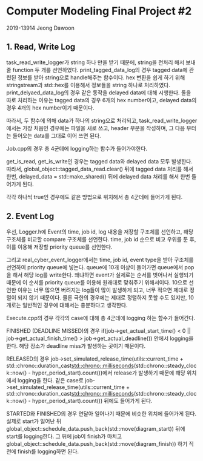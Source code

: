 # Computer Modeling Final Project #2

2019-13914 Jeong Dawoon

## 1. Read, Write Log
task_read_write_logger가 string 하나 만을 받기 때문에, string을 전처리 해서 보내 줄 function 두 개를 선언하였다.
print_tagged_data_log의 경우 tagged data에 관련된 정보를 받아 string으로 handle해주는 함수이다.
hex 변환을 쉽게 하기 위해 stringstream과 std::hex를 이용해서 정보들을 string 하나로 처리하였다.
print_delyaed_data_log의 경우 같은 동작을 delayed data에 대해 시행한다.
둘을 따로 처리하는 이유는 tagged data의 경우 6개의 hex number이고, delayed data의 경우 4개의 hex number이기 때문이다.

따라서, 두 함수에 의해 data가 하나의 string으로 처리되고, task_read_write_logger에서는 가장 처음인 경우에는 파일을 새로 쓰고, header 부분을 작성하며, 그 다음 부터는 들어오는 data를 그대로 이어 쓰면 된다.
 
Job.cpp의 경우 총 4군데에 logging하는 함수가 들어가야한다.

get_is_read, get_is_write인 경우는 tagged data와 delayed data 모두 발생한다. 따라서, global_object::tagged_data_read.clear() 뒤에 tagged data 처리를 해서 한번, delayed_data = std::make_shared<DelayedData>() 뒤에 delayed data 처리를 해서 한번 들어가게 된다.
  
각각 하나씩 true인 경우에도 같은 방법으로 위치해서 총 4군데에 들어가게 된다.

## 2. Event Log
우선, Logger.h에 Event의 time, job id, log 내용을 저장할 구조체를 선언하고, 해당 구조체를 비교할 compare 구조체를 선언한다. time, job id 순으로 비교 우위를 둔 후, 이를 이용해 저장할 priority queue를 선언한다.

그리고 real_cyber_event_logger에서는 time, job id, event type을 받아 구조체를 선언하여 priority queue에 넣는다. queue에 10개 이상이 들어가면 queue에서 pop을 해서 해당 log를 write한다.
왜냐하면 event가 실제로는 순서를 벗어나서 실행되기 때문에 이 순서를 priority queue를 이용해 원래대로 맞춰주기 위해서이다. 10으로 선언한 이유는 너무 많으면 버려지는 log들이 많이 발생하게 되고,
너무 적으면 제대로 정렬이 되지 않기 때문이다. 물론 극한의 경우에는 제대로 정렬하지 못할 수도 있지만, 10개로는 일반적인 경우에 대해서는 충분하다고 생각한다.
  
Execute.cpp의 경우 각각의 case에 대해 총 4군데에 logging 하는 함수가 들어간다.

FINISHED (DEADLINE MISSED)의 경우 if(job->get_actual_start_time() < 0 || job->get_actual_finish_time() > job->get_actual_deadline()) 안에서 logging을 한다. 해당 장소가 deadline  miss가 발생하는 곳이기 때문이다.
  
RELEASED의 경우 job->set_simulated_release_time(utils::current_time + std::chrono::duration_cast<std::chrono::milliseconds>(std::chrono::steady_clock::now() - hyper_period_start).count())에서 release가 발생하기 때문에 해당 위치에서 logging을 한다.
같은 case로 job->set_simulated_release_time(utils::current_time + std::chrono::duration_cast<std::chrono::milliseconds>(std::chrono::steady_clock::now() - hyper_period_start).count()) 뒤에도 들어가게 된다.

STARTED와 FINISHED의 경우 연달아 일어나기 때문에 비슷한 위치에 들어가게 된다. 실제로 start가 일어난 뒤 global_object::schedule_data.push_back(std::move(diagram_start)) 뒤에 start를 logging한다.
그 뒤에 job이 finish가 마치고 global_object::schedule_data.push_back(std::move(diagram_finish)) 하기 직전에 finish를 logging하면 된다.

